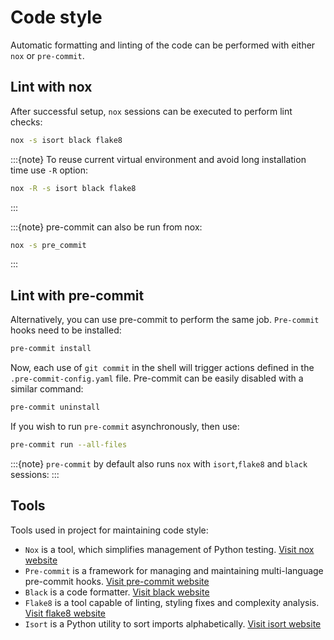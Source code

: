 # Code style

Automatic formatting and linting of the code can be performed with either `nox` or `pre-commit`.

## Lint with nox

After successful setup, `nox` sessions can be executed to perform lint checks:

```bash
nox -s isort black flake8
```

:::{note}
To reuse current virtual environment and avoid long installation time use `-R` option:

```bash
nox -R -s isort black flake8
```
:::

:::{note}
pre-commit can also be run from nox:

```bash
nox -s pre_commit
```
:::
## Lint with pre-commit

Alternatively, you can use pre-commit to perform the same job.
`Pre-commit` hooks need to be installed:

```bash
pre-commit install
```

Now, each use of `git commit` in the shell will trigger actions defined in the `.pre-commit-config.yaml` file.
Pre-commit can be easily disabled with a similar command:

```bash
pre-commit uninstall
```

If you wish to run `pre-commit` asynchronously, then use:

```bash
pre-commit run --all-files
```

:::{note}
`pre-commit` by default also runs `nox` with `isort`,`flake8` and `black` sessions:
:::

## Tools

Tools used in project for maintaining code style:
* `Nox` is a tool, which simplifies management of Python testing.
[Visit nox website](https://nox.thea.codes/en/stable/)
* `Pre-commit` is a framework for managing and maintaining multi-language pre-commit hooks.
[Visit pre-commit website](https://pre-commit.com/)
* `Black` is a code formatter.
[Visit black website](https://black.readthedocs.io/en/stable/)
* `Flake8` is a tool capable of linting, styling fixes and complexity analysis.
[Visit flake8 website](https://flake8.pycqa.org/en/latest/)
* `Isort` is a Python utility to sort imports alphabetically.
[Visit isort website](https://pycqa.github.io/isort/)

